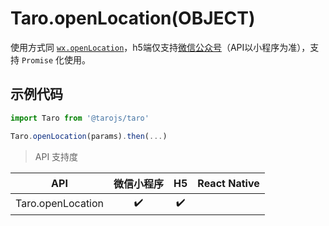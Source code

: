 # Taro.openLocation(OBJECT)

使用方式同 [`wx.openLocation`](https://developers.weixin.qq.com/miniprogram/dev/api/wx.openLocation.html)，h5端仅支持[微信公众号](https://mp.weixin.qq.com/wiki?t=resource/res_main&id=mp1421141115)（API以小程序为准），支持 `Promise` 化使用。

## 示例代码

```jsx
import Taro from '@tarojs/taro'

Taro.openLocation(params).then(...)
```

> API 支持度



|        API        | 微信小程序 |  H5  | React Native |
| :---------------: | :--------: | :--: | :----------: |
| Taro.openLocation |     ✔️      |  ✔️   |              |

